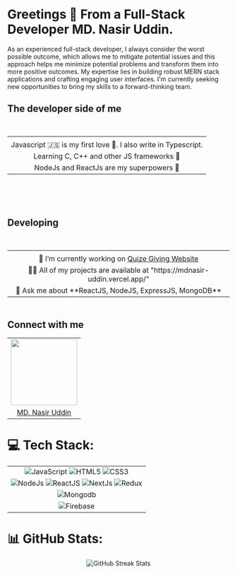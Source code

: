 

# Greetings 👋 From a Full-Stack Developer MD. Nasir Uddin.

As an experienced full-stack developer, I always consider the worst possible outcome, which allows me to mitigate potential issues and this approach helps me minimize potential problems and transform them into more positive outcomes. My expertise lies in building robust MERN stack applications and crafting engaging user interfaces. I'm currently seeking new opportunities to bring my skills to a forward-thinking team.

## The developer side of me
<table   border="0" align="center" style="margin-top: 50px; margin-bottom: 50px;">
    <tr>
        <td align="center">
<!--             <img src="https://octodex.github.com/images/catstello.png" align="center" height="200"> -->
        </td>
    </tr>
    <tr>
        <td align="center">
            Javascript 🇯‌🇸‌ is my first love 💙. I also write in Typescript.
        </td>
    </tr>
    <tr>
        <td align="center">
            Learning C, C++ and other JS frameworks 📖
        </td>
    </tr>
    <tr>
        <td align="center">
            NodeJs and ReactJs are my superpowers 🦾
        </td>
    </tr>
   
   
</table>
<br/>

 ## Developing
<table  border="0" align="center" style="margin-top: 50px; margin-bottom: 50px;">
    <tr>
        <td align="center">
<!--             <img src="https://octodex.github.com/images/gangnamtocat.png" align="center" height="150"> -->
        </td>
    </tr>
    <tr>
        <td align="center">
            🔭 I’m currently working on <a href="https://exam-f478a.web.app/">Quize Giving Website</a>
        </td>
    </tr>
    <tr>
        <td align="center">
            👨‍💻 All of my projects are available at <a "https://mdnasir-uddin.vercel.app/">"https://mdnasir-uddin.vercel.app/"</a>
        </td>
    </tr>
    <tr>
        <td align="center">
            💬 Ask me about **ReactJS, NodeJS, ExpressJS, MongoDB**
        </td>
    </tr>
</table>

## Connect with me

<table align="center"  border="0">
    <tr>
        <td align="center">
            <img src="https://octodex.github.com/images/daftpunktocat-thomas.gif" align="center" height="150">
        </td>
    </tr>
    <tr>
        <td align="center">
            <div style="display: flex; justify-content: center; gap: 20px;">
                <a href="https://www.linkedin.com/in/mdnasir-uddin/"> MD. Nasir Uddin </a>

     
</table>


# 💻 Tech Stack:
<table align="center" border="0">
    <tr>
        <td align="center">
            <img src="https://img.shields.io/badge/javascript-%23323330.svg?style=for-the-badge&logo=javascript&logoColor=%23F7DF1E" alt="JavaScript">
            <img src="https://img.shields.io/badge/html5-%23E34F26.svg?style=for-the-badge&logo=html5&logoColor=white" alt="HTML5">
            <img src="https://img.shields.io/badge/css3-%231572B6.svg?style=for-the-badge&logo=css3&logoColor=white" alt="CSS3">
        </td>
    </tr>
    <tr>
        <td align="center">
            <img src="https://img.shields.io/badge/node.js-6DA55F?style=for-the-badge&logo=node.js&logoColor=white" alt="NodeJs">
<!--             <img src="https://img.shields.io/badge/-GraphQL-E10098?style=for-the-badge&logo=graphql&logoColor=white" alt="GraphQL"> -->
            <img src="https://img.shields.io/badge/react-%2320232a.svg?style=for-the-badge&logo=react&logoColor=%2361DAFB" alt="ReactJS">
            <img src="https://img.shields.io/badge/Next-black?style=for-the-badge&logo=next.js&logoColor=white" alt="NextJs">
            <img src="https://img.shields.io/badge/redux-%23593d88.svg?style=for-the-badge&logo=redux&logoColor=white" alt="Redux">
        </td>
    </tr>
    <!-- Add more rows as needed -->
    <tr>
      <td align="center">
<!--             <img src="https://img.shields.io/badge/mysql-%2300f.svg?style=for-the-badge&logo=mysql&logoColor=white" alt="Mysql"> -->
            <img src="https://img.shields.io/badge/MongoDB-%234ea94b.svg?style=for-the-badge&logo=mongodb&logoColor=white" alt="Mongodb">
<!--             <img src="https://img.shields.io/badge/DigitalOcean-%230167ff.svg?style=for-the-badge&logo=digitalOcean&logoColor=white" alt="DigitalOcean"> -->
        </td>
        </tr>
          <td align="center">
               <img src="https://img.shields.io/badge/firebase-%23039BE5.svg?style=for-the-badge&logo=firebase" alt="Firebase">
         
     
            
           
           
</table>

# 📊 GitHub Stats:
<div align="center">

![GitHub Streak Stats](https://github-readme-streak-stats.herokuapp.com/?user=MohammadNasir520&theme=dark&hide_border=false)

</div>
